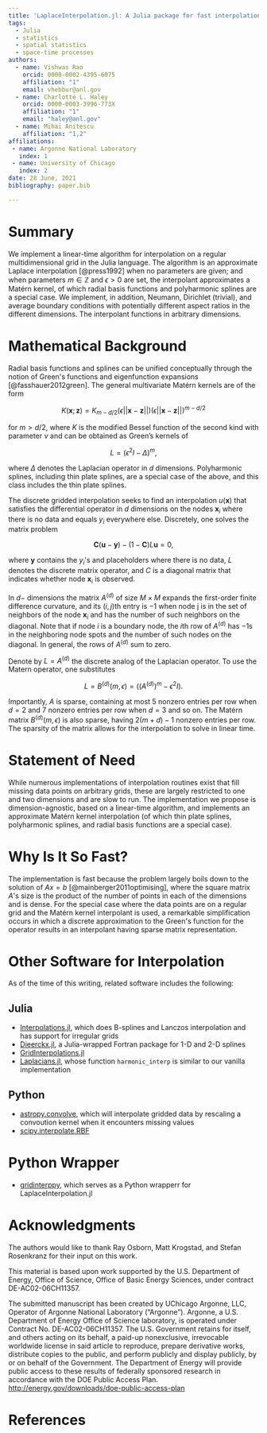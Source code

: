 ```yaml
---
title: 'LaplaceInterpolation.jl: A Julia package for fast interpolation on a grid'
tags:
  - Julia
  - statistics
  - spatial statistics
  - space-time processes
authors:
  - name: Vishwas Rao
    orcid: 0000-0002-4395-6075
    affiliation: "1"
    email: vhebbur@anl.gov
  - name: Charlotte L. Haley
    orcid: 0000-0003-3996-773X
    affiliation: "1"
    email: "haley@anl.gov" 
  - name: Mihai Anitescu
    affiliation: "1,2"
affiliations:
 - name: Argonne National Laboratory
   index: 1
 - name: University of Chicago
   index: 2
date: 28 June, 2021
bibliography: paper.bib

---
```


# Summary

We implement a linear-time algorithm for interpolation on a regular
multidimensional grid in the Julia language. The algorithm is an
approximate Laplace interpolation [@press1992] when no parameters are given; and
when parameters $m\in\mathbb{Z}$ and $\epsilon > 0$ are set, the interpolant
approximates a Matérn kernel, of which radial basis functions and polyharmonic
splines are a special case. We implement, in addition, Neumann, Dirichlet
(trivial), and average boundary conditions with potentially different aspect
ratios in the different dimensions. The interpolant functions in arbitrary
dimensions.

# Mathematical Background

Radial basis functions and splines can be unified conceptually through the
notion of Green's functions and eigenfunction expansions [@fasshauer2012green].  The
general multivariate Matérn kernels are of the form 

$$ K(\mathbf x ; \mathbf z) = K_{m-d/2}(\epsilon||\mathbf x -\mathbf z ||)(\epsilon||\mathbf x - \mathbf z ||)^{m-d/2}$$

for $m > d/2$, where $K$ is the modified Bessel function of the second kind with parameter $\nu$ and can be
obtained as Green’s kernels of 

$$ L = (\epsilon^2I-\Delta)^m , $$

where $\Delta$ denotes the Laplacian operator in $d$ dimensions. Polyharmonic
splines, including thin plate splines, are a special case of the above, and this
class includes the thin plate splines. 

The discrete gridded interpolation seeks to find an interpolation $u (\mathbf x
)$ that satisfies the differential operator in $d$ dimensions on the nodes
$\mathbf x_i$ where there is no data and equals $y_i$ everywhere else.
Discretely, one solves the matrix problem

$$ \mathbf C  (\mathbf u  - \mathbf y ) - (1 - \mathbf C ) L \mathbf u  = 0 , $$

where $\mathbf{y}$ contains the $y_i$'s and placeholders where there is no data, $L$
denotes the discrete matrix operator, and $C$ is a diagonal matrix that indicates 
whether node $\mathbf x_i$ is observed. 

In $d-$ dimensions the matrix $A^{(d)}$ of size $M \times M$ expands the 
first-order finite difference curvature, and its $(i,j)$th entry is $-1$ when node j is
in the set of neighbors of the node $\mathbf x_i$ and has the number of such neighbors on the diagonal. 
Note that if node $i$ is a boundary node, the $i$th row of $A^{(d)}$ has
$-1$s in the neighboring node spots and the number of such nodes on the
diagonal. In general, the rows of $A^{(d)}$ sum to zero. 

Denote by $L = A^{(d)}$ the discrete analog of the Laplacian operator. To use
the Matern operator, one substitutes 

$$ L = B^{(d)}(m, \epsilon) = ((A^{(d)})^m - \epsilon^2 I). $$

Importantly, $A$ is sparse, containing at most 5 nonzero entries
per row when $d = 2$ and $7$ nonzero entries per row when $d = 3$ and so on. The
Matérn
matrix $B^{(d)}(m, \epsilon)$ is also sparse, having $2(m+d)-1$ nonzero
entries per row. The sparsity of the matrix allows for the interpolation to
solve in linear time.

# Statement of Need

While numerous implementations of interpolation routines exist that fill
missing data points on arbitrary grids, these are largely restricted to one
and two dimensions and are slow to run. The implementation we propose is
dimension-agnostic, based on a linear-time algorithm, and implements an
approximate Matérn kernel interpolation (of which thin plate splines,
polyharmonic splines, and radial basis functions are a special case).  

# Why Is It So Fast?

The implementation is fast  because the problem largely boils down to the solution of $Ax = b$
[@mainberger2011optimising], where the square matrix $A$'s size is the product of
the number of points in each of the dimensions and is dense.  For the special
case where the data points are on a regular grid and the Matérn kernel
interpolant is used, a remarkable simplification occurs in which a discrete
approximation to the Green's function for the operator results in an interpolant
having sparse matrix representation.  

# Other Software for Interpolation

As of the time of this writing,
related software includes the following:

## Julia 

* [Interpolations.jl](https://github.com/JuliaMath/Interpolations.jl), which does
  B-splines and Lanczos interpolation and has support for irregular grids
* [Dieerckx.jl](https://github.com/kbarbary/Dierckx.jl), a Julia-wrapped Fortran
  package for 1-D and 2-D splines
* [GridInterpolations.jl](https://github.com/sisl/GridInterpolations.jl) 
* [Laplacians.jl](https://github.com/danspielman/Laplacians.jl), whose function
`harmonic_interp` is similar to our vanilla implementation 

## Python

* [astropy.convolve](https://docs.astropy.org/en/stable/api/astropy.convolution.convolve.html), which will interpolate gridded data by rescaling a convoution kernel when it encounters missing values
* [scipy.interpolate.RBF](https://docs.scipy.org/doc/scipy/reference/generated/scipy.interpolate.Rbf.html)

# Python Wrapper

* [gridinterppy](https://github.com/lootie/gridinterppy), which serves  as  a Python wrapperr for LaplaceInterpolation.jl

# Acknowledgments

The authors would like to thank Ray Osborn, Matt Krogstad, and Stefan Rosenkranz
for their input on this work. 

This material is based upon work supported by the U.S. Department of Energy,
Office of Science, Office of Basic Energy Sciences, under contract 
DE-AC02-06CH11357.

The submitted manuscript has been created by UChicago Argonne, LLC, Operator of Argonne National 
Laboratory (“Argonne”). Argonne, a U.S. Department of Energy Office of Science laboratory, is operated
under Contract No. DE-AC02-06CH11357. The U.S. Government retains for itself, and others acting on its
behalf, a paid-up nonexclusive, irrevocable worldwide license in said article to reproduce, prepare derivative 
works, distribute copies to the public, and perform publicly and display publicly, by or on behalf of 
the Government. The Department of Energy will provide public access to these results of federally sponsored 
research in accordance with the DOE Public Access Plan. http://energy.gov/downloads/doe-public-access-plan

# References

